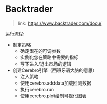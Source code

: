 # Backtrader
> link: https://www.backtrader.com/docu/

运行流程:
- 制定策略
  - 确定潜在的可调参数
  - 实例化您在策略中需要的指标
  - 写下进入/退出市场的逻辑
- 创建Cerebro引擎（西班牙语大脑的意思） 
  - 注入策略
  - 使用cerebro.adddata加载回测数据
  - 执行cerebro.run 
  - 使用cerebro.plot绘制可视化图表